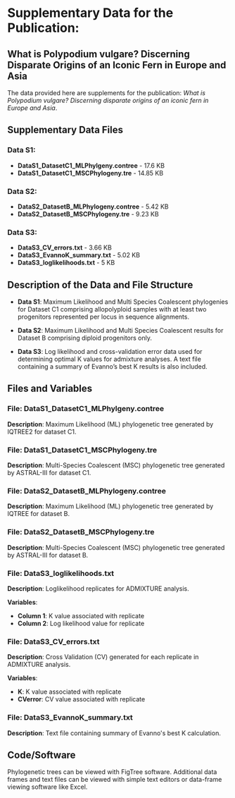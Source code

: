 # Supplementary Data for the Publication: 
## What is Polypodium vulgare? Discerning Disparate Origins of an Iconic Fern in Europe and Asia

The data provided here are supplements for the publication: *What is Polypodium vulgare? Discerning disparate origins of an iconic fern in Europe and Asia*.

## Supplementary Data Files

### Data S1:
- **DataS1_DatasetC1_MLPhylgeny.contree** - 17.6 KB
- **DataS1_DatasetC1_MSCPhylogeny.tre** - 14.85 KB

### Data S2:
- **DataS2_DatasetB_MLPhylogeny.contree** - 5.42 KB
- **DataS2_DatasetB_MSCPhylogeny.tre** - 9.23 KB

### Data S3:
- **DataS3_CV_errors.txt** - 3.66 KB
- **DataS3_EvannoK_summary.txt** - 5.02 KB
- **DataS3_loglikelihoods.txt** - 5 KB

## Description of the Data and File Structure

- **Data S1**: Maximum Likelihood and Multi Species Coalescent phylogenies for Dataset C1 comprising allopolyploid samples with at least two progenitors represented per locus in sequence alignments.

- **Data S2**: Maximum Likelihood and Multi Species Coalescent results for Dataset B comprising diploid progenitors only.

- **Data S3**: Log likelihood and cross-validation error data used for determining optimal K values for admixture analyses. A text file containing a summary of Evanno’s best K results is also included.

## Files and Variables

### File: DataS1_DatasetC1_MLPhylgeny.contree
**Description**: Maximum Likelihood (ML) phylogenetic tree generated by IQTREE2 for dataset C1.

### File: DataS1_DatasetC1_MSCPhylogeny.tre
**Description**: Multi-Species Coalescent (MSC) phylogenetic tree generated by ASTRAL-III for dataset C1.

### File: DataS2_DatasetB_MLPhylogeny.contree
**Description**: Maximum Likelihood (ML) phylogenetic tree generated by IQTREE for dataset B.

### File: DataS2_DatasetB_MSCPhylogeny.tre
**Description**: Multi-Species Coalescent (MSC) phylogenetic tree generated by ASTRAL-III for dataset B.

### File: DataS3_loglikelihoods.txt
**Description**: Loglikelihood replicates for ADMIXTURE analysis.

**Variables**:
- **Column 1**: K value associated with replicate
- **Column 2**: Log likelihood value for replicate

### File: DataS3_CV_errors.txt
**Description**: Cross Validation (CV) generated for each replicate in ADMIXTURE analysis.

**Variables**:
- **K**: K value associated with replicate
- **CVerror**: CV value associated with replicate

### File: DataS3_EvannoK_summary.txt
**Description**: Text file containing summary of Evanno's best K calculation.

## Code/Software

Phylogenetic trees can be viewed with FigTree software. Additional data frames and text files can be viewed with simple text editors or data-frame viewing software like Excel.
